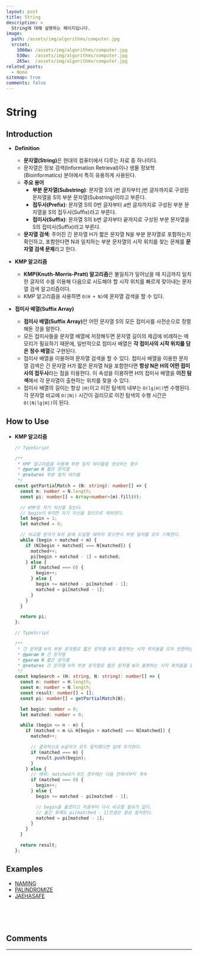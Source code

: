 ```yaml
---
layout: post
title: String
description: >
  String에 대해 설명하는 페이지입니다.
image: 
  path: /assets/img/algorithms/computer.jpg
  srcset:
    1060w: /assets/img/algorithms/computer.jpg
    530w:  /assets/img/algorithms/computer.jpg
    265w:  /assets/img/algorithms/computer.jpg
related_posts:
  - None
sitemap: true
comments: false
---
```


# String

## Introduction

- **Definition**

  - <b>문자열(String)</b>은 현대의 컴퓨터에서 다루는 자료 중 하나이다.
  - 문자열은 정보 검색(Information Retrieval)이나 생물 정보학(Bioinformatics) 분야에서 특히 유용하게 사용된다.
  - **주요 용어**
    - **부분 문자열(Substring)**: 문자열 S의 i번 글자부터 j번 글자까지로 구성된 문자열을 S의 부분 문자열(Substring)이라고 부른다.
    - **접두사(Prefix)**: 문자열 S의 0번 글자부터 a번 글자까지로 구성된 부분 문자열을 S의 접두사(Suffix)라고 부른다.
    - **접미사(Suffix)**: 문자열 S의 b번 글자부터 끝까지로 구성된 부분 문자열을 S의 접미사(Suffix)라고 부른다.
  - **문자열 검색**: 주어진 긴 문자열 H가 짧은 문자열 N을 부분 문자열로 포함하는지 확인하고, 포함한다면 N과 일치하는 부분 문자열의 시작 위치를 찾는 문제를 **문자열 검색 문제**라고 한다.
- **KMP 알고리즘**
  - **KMP(Knuth-Morris-Pratt) 알고리즘**은 불일치가 일어났을 때 지금까지 일치한 글자의 수를 이용해 다음으로 시도해야 할 시작 위치를 빠르게 찾아내는 문자열 검색 알고리즘이다.
  - KMP 알고리즘을 사용하면 <code>O(H + N)</code>에 문자열 검색을 할 수 있다.
- **접미사 배열(Suffix Array)**
  - <b>접미사 배열(Suffix Array)</b>란 어떤 문자열 S의 모든 접미사를 사전순으로 정렬해둔 것을 말한다.
  - 모든 접미사들을 문자열 배열에 저장해두면 문자열 길이의 제곱에 비례하는 메모리가 필요하기 때문에, 일반적으로 접미사 배열은 <b>각 접미사의 시작 위치를 담은 정수 배열</b>로 구현된다.
  - 접미사 배열을 이용하여 문자열 검색을 할 수 있다. 접미사 배열을 이용한 문자열 검색은 긴 문자열 H가 짧은 문자열 N을 포함한다면 <b>항상 N은 H의 어떤 접미사의 접두사</b>라는 점을 이용한다. 이 속성을 이용하면 H의 접미사 배열을 <b>이진 탐색</b>해서 각 문자열이 출현하는 위치를 찾을 수 있다.
  - 접미사 배열의 길이는 항상 <code>|H|</code>이고 이진 탐색의 내부는 <code>O(lg|H|)</code>번 수행된다. 각 문자열 비교에 <code>O(|N|)</code> 시간이 걸리므로 이진 탐색의 수행 시간은 <code>O(|N|lg|H|)</code>이 된다.

## How to Use
- **KMP 알고리즘**

  ```ts
  // TypeScript

  /**
   * KMP 알고리즘을 이용해 부분 일치 테이블을 생성하는 함수
   * @param N 짧은 문자열
   * @returns 부분 일치 테이블
   */
  const getPartialMatch = (N: string): number[] => {
    const m: number = N.length;
    const pi: number[] = Array<number>(m).fill(0);

    // KMP로 자기 자신을 찾는다.
    // begin이 0이면 자기 자신을 찾으므로 제외한다.
    let begin = 1;
    let matched = 0;

    // 비교할 문자가 N의 끝에 도달할 때까지 찾으면서 부분 일치를 모두 기록한다.
    while (begin + matched < m) {
      if (N[begin + matched] === N[matched]) {
        matched++;
        pi[begin + matched - 1] = matched;
      } else {
        if (matched === 0) {
          begin++;
        } else {
          begin += matched - pi[matched - 1];
          matched = pi[matched - 1];
        }
      }
    }

    return pi;
  };
  ```

  ```ts
  // TypeScript

  /**
   * 긴 문자열 H의 부분 문자열로 짧은 문자열 N이 출현하는 시작 위치들을 모두 반환하는 함수
   * @param H 긴 문자열
   * @param N 짧은 문자열
   * @returns 긴 문자열 H의 부분 문자열로 짧은 문자열 N이 출현하는 시작 위치들을 담은 배열
   */
  const kmpSearch = (H: string, N: string): number[] => {
    const n: number = H.length;
    const m: number = N.length;
    const result: number[] = [];
    const pi: number[] = getPartialMatch(N);

    let begin: number = 0;
    let matched: number = 0;

    while (begin <= n - m) {
      if (matched < m && H[begin + matched] === N[matched]) {
        matched++;

        // 결과적으로 m글자가 모두 일치했다면 답에 추가한다.
        if (matched === m) {
          result.push(begin);
        }
      } else {
        // 예외: matched가 0인 경우에는 다음 칸에서부터 계속
        if (matched === 0) {
          begin++;
        } else {
          begin += matched - pi[matched - 1];

          // begin을 옮겼다고 처음부터 다시 비교할 필요가 없디.
          // 옮긴 후에도 pi[matched - 1]만큼은 항상 일치한다.
          matched = pi[matched - 1];
        }
      }
    }

    return result;
  };
  ```

## Examples
- <a href="https://github.com/HyunJinNo/Algorithm/blob/main/String/NAMING.ts" target="_blank">NAMING</a>
- <a href="https://github.com/HyunJinNo/Algorithm/blob/main/String/PALINDROMIZE.ts" target="_blank">PALINDROMIZE</a>
- <a href="https://github.com/HyunJinNo/Algorithm/blob/main/String/JAEHASAFE.ts" target="_blank">JAEHASAFE</a>

<br />
<br />
<br />

## Comments
<hr />
<script
  src="https://utteranc.es/client.js"
  repo="HyunJinNo/HyunJinNo.github.io"
  issue-term="pathname"
  theme="github-light"
  crossorigin="anonymous"
  async
></script>